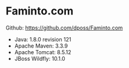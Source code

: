 # Faminto.com
Github: https://github.com/dposs/Faminto.com 

- Java: 1.8.0 revision 121
- Apache Maven: 3.3.9
- Apache Tomcat: 8.5.12
- JBoss Wildfly: 10.1.0
